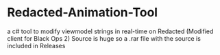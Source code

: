 # Redacted-Animation-Tool
a c# tool to modify viewmodel strings in real-time on Redacted (Modified client for Black Ops 2)
Source is huge so a .rar file with the source is included in Releases
